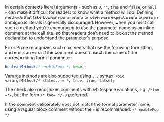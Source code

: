 In certain contexts literal arguments - such as `0`, `""`, `true` and `false`,
or `null` - can make it difficult for readers to know what a method will do.
Defining methods that take boolean parameters or otherwise expect users to pass
in ambiguous literals is generally discouraged. However, when you must call such
a method you're encouraged to use the parameter name as an inline comment at the
call site, so that readers don't need to look at the method declaration to
understand the parameter's purpose.

Error Prone recognizes such comments that use the following formatting, and
emits an error if the comment doesn't match the name of the corresponding formal
parameter:

```java
booleanMethod(/* enableFoo= */ true);
```

Varargs methods are also supported using `...` syntax: `void varargsMethod(/*
states...= */ true, true, false);`

The check also recognizes comments with whitespace variations, e.g. `/*foo =*/`,
but the form `/* foo= */` is preferred.

If the comment deliberately does not match the formal parameter name, using a
regular block comment without the `=` is recommended: `/* enableFoo */`.

